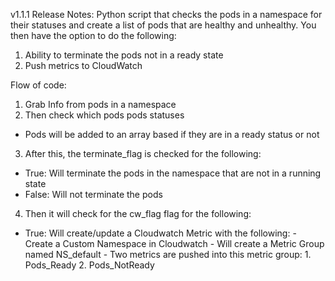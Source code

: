v1.1.1
Release Notes: Python script that checks the pods in a namespace for their statuses and create a list of pods that are healthy and unhealthy. You then have the option to do the following:

1. Ability to terminate the pods not in a ready state
2. Push metrics to CloudWatch

Flow of code:

1. Grab Info from pods in a namespace
2. Then check which pods pods statuses 
  - Pods will be added to an array based if they are in a ready status or not
3. After this, the terminate_flag is checked for the following:
  - True: Will terminate the pods in the namespace that are not in a running state
  - False: Will not terminate the pods
4. Then it will check for the cw_flag flag for the following:
  - True: Will create/update a Cloudwatch Metric with the following: 
        - Create a Custom Namespace in Cloudwatch
        - Will create a Metric Group named NS_default
        - Two metrics are pushed into this metric group:
           1. Pods_Ready
           2. Pods_NotReady
           